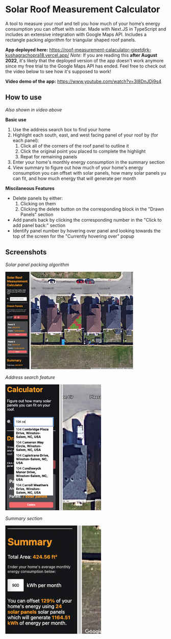 # Solar Roof Measurement Calculator

A tool to measure your roof and tell you how much of your home’s energy consumption you can offset with solar. Made with Next.JS in TypeScript and includes an extensive integration with Google Maps API. Includes a rectangle packing algorithm for triangular shaped roof panels.


**App deployed here:** https://roof-measurement-calaculator-gieetdjrk-kushagrachopra18.vercel.app/
*Note:* If you are reading this **after August 2022**, it's likely that the deployed version of the app doesn't work anymore since my free trial to the Google Maps API has ended. Feel free to check out the video below to see how it's supposed to work!

**Video demo of the app:** https://www.youtube.com/watch?v=3I8DnJDj9s4

## How to use
*Also shown in video above*

**Basic use**
1. Use the address search box to find your home
2. Highlight each south, east, and west facing panel of your roof by (for each panel):
    1. Click all of the corners of the roof panel to outline it
    2. Click the original point you placed to complete the highlight
    3. Repat for remaining panels
3. Enter your home's monthly energy consumption in the summary section
4. View summary to figure out how much of your home's energy consumption you can offset with solar panels, how many solar panels yu can fit, and how much energy that will generate per month

**Miscilaneous Features**
- Delete panels by either:
    1. Clicking on them
    2. Clicking the delete button on the corresponding block in the "Drawn Panels" section
- Add panels back by clicking the corresponding number in the "Click to add panel back:" section
- Identify panel number by hovering over panel and looking towards the top of the screen for the "Currently hovering over" popup

## Screenshots

*Solar panel packing algorithm*

<img src="public/panel_packing_screenshot.png" alt="Getting started" width="400"/>

*Address search feature*

<img src="public/search_feature_screenshot.png" alt="Getting started" width="300"/>

*Summary section*

<img src="public/summary_screenshot.png" alt="Getting started" width="300"/>